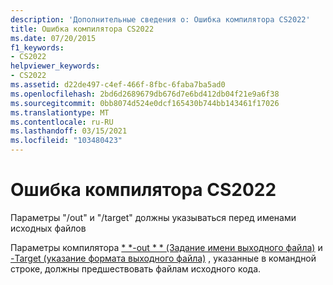 ```yaml
---
description: 'Дополнительные сведения о: Ошибка компилятора CS2022'
title: Ошибка компилятора CS2022
ms.date: 07/20/2015
f1_keywords:
- CS2022
helpviewer_keywords:
- CS2022
ms.assetid: d22de497-c4ef-466f-8fbc-6faba7ba5ad0
ms.openlocfilehash: 2bd6d2689679db676d7e6bd412db04f21e9a6f38
ms.sourcegitcommit: 0bb8074d524e0dcf165430b744bb143461f17026
ms.translationtype: MT
ms.contentlocale: ru-RU
ms.lasthandoff: 03/15/2021
ms.locfileid: "103480423"
---
```

# <a name="compiler-error-cs2022"></a>Ошибка компилятора CS2022

Параметры "/out" и "/target" должны указываться перед именами исходных файлов  
  
 Параметры компилятора [* *-out * * (Задание имени выходного файла)](../language-reference/compiler-options/output.md#outputassembly) и [-Target (указание формата выходного файла)](../language-reference/compiler-options/output.md#targettype) , указанные в командной строке, должны предшествовать файлам исходного кода.
